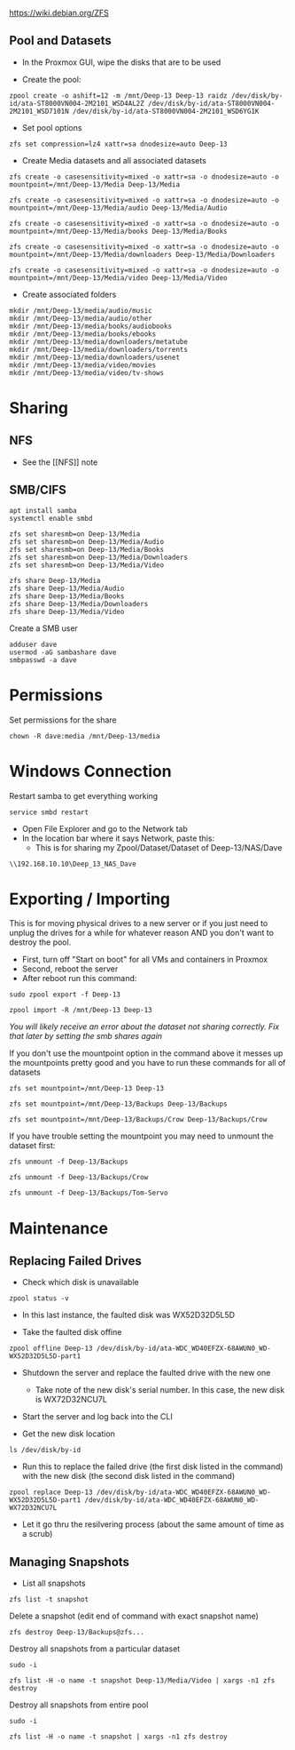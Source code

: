 https://wiki.debian.org/ZFS

## Pool and Datasets ##
* In the Proxmox GUI, wipe the disks that are to be used

* Create the pool:

```
zpool create -o ashift=12 -m /mnt/Deep-13 Deep-13 raidz /dev/disk/by-id/ata-ST8000VN004-2M2101_WSD4AL2Z /dev/disk/by-id/ata-ST8000VN004-2M2101_WSD7101N /dev/disk/by-id/ata-ST8000VN004-2M2101_WSD6YG1K
```

* Set pool options

```
zfs set compression=lz4 xattr=sa dnodesize=auto Deep-13
```

* Create Media datasets and all associated datasets

```
zfs create -o casesensitivity=mixed -o xattr=sa -o dnodesize=auto -o mountpoint=/mnt/Deep-13/Media Deep-13/Media

zfs create -o casesensitivity=mixed -o xattr=sa -o dnodesize=auto -o mountpoint=/mnt/Deep-13/Media/audio Deep-13/Media/Audio

zfs create -o casesensitivity=mixed -o xattr=sa -o dnodesize=auto -o mountpoint=/mnt/Deep-13/Media/books Deep-13/Media/Books

zfs create -o casesensitivity=mixed -o xattr=sa -o dnodesize=auto -o mountpoint=/mnt/Deep-13/Media/downloaders Deep-13/Media/Downloaders

zfs create -o casesensitivity=mixed -o xattr=sa -o dnodesize=auto -o mountpoint=/mnt/Deep-13/Media/video Deep-13/Media/Video
```

* Create associated folders

```
mkdir /mnt/Deep-13/media/audio/music
mkdir /mnt/Deep-13/media/audio/other
mkdir /mnt/Deep-13/media/books/audiobooks
mkdir /mnt/Deep-13/media/books/ebooks
mkdir /mnt/Deep-13/media/downloaders/metatube
mkdir /mnt/Deep-13/media/downloaders/torrents
mkdir /mnt/Deep-13/media/downloaders/usenet
mkdir /mnt/Deep-13/media/video/movies
mkdir /mnt/Deep-13/media/video/tv-shows
```


# Sharing
## NFS

- See the [[NFS]] note


## SMB/CIFS ##

```
apt install samba
systemctl enable smbd
```

```
zfs set sharesmb=on Deep-13/Media
zfs set sharesmb=on Deep-13/Media/Audio
zfs set sharesmb=on Deep-13/Media/Books
zfs set sharesmb=on Deep-13/Media/Downloaders
zfs set sharesmb=on Deep-13/Media/Video
```

```
zfs share Deep-13/Media
zfs share Deep-13/Media/Audio
zfs share Deep-13/Media/Books
zfs share Deep-13/Media/Downloaders
zfs share Deep-13/Media/Video
```


Create a SMB user
```
adduser dave
usermod -aG sambashare dave
smbpasswd -a dave
```

# Permissions

Set permissions for the share

```
chown -R dave:media /mnt/Deep-13/media
```


# Windows Connection

Restart samba to get everything working

```
service smbd restart
```

* Open File Explorer and go to the Network tab
* In the location bar where it says Network, paste this:
	* This is for sharing my Zpool/Dataset/Dataset of Deep-13/NAS/Dave

```
\\192.168.10.10\Deep_13_NAS_Dave
```



# Exporting / Importing

This is for moving physical drives to a new server or if you just need to unplug the drives for a while for whatever reason AND you don't want to destroy the pool.

- First, turn off "Start on boot" for all VMs and containers in Proxmox
- Second, reboot the server
- After reboot run this command:
```
sudo zpool export -f Deep-13
```

```
zpool import -R /mnt/Deep-13 Deep-13
```
*You will likely receive an error about the dataset not sharing correctly. Fix that later by setting the smb shares again*


If you don't use the mountpoint option in the command above it messes up the mountpoints pretty good and you have to run these commands for all of datasets

```
zfs set mountpoint=/mnt/Deep-13 Deep-13

zfs set mountpoint=/mnt/Deep-13/Backups Deep-13/Backups

zfs set mountpoint=/mnt/Deep-13/Backups/Crow Deep-13/Backups/Crow
```

If you have trouble setting the mountpoint you may need to unmount the dataset first:
```
zfs unmount -f Deep-13/Backups

zfs unmount -f Deep-13/Backups/Crow

zfs unmount -f Deep-13/Backups/Tom-Servo
```



# Maintenance #

## Replacing Failed Drives ##

- Check which disk is unavailable
```
zpool status -v
```

- In this last instance, the faulted disk was WX52D32D5L5D

- Take the faulted disk offine
```
zpool offline Deep-13 /dev/disk/by-id/ata-WDC_WD40EFZX-68AWUN0_WD-WX52D32D5L5D-part1
```

- Shutdown the server and replace the faulted drive with the new one
	- Take note of the new disk's serial number. In this case, the new disk is WX72D32NCU7L

- Start the server and log back into the CLI

- Get the new disk location
```
ls /dev/disk/by-id
```

- Run this to replace the failed drive (the first disk listed in the command) with the new disk (the second disk listed in the command)
```
zpool replace Deep-13 /dev/disk/by-id/ata-WDC_WD40EFZX-68AWUN0_WD-WX52D32D5L5D-part1 /dev/disk/by-id/ata-WDC_WD40EFZX-68AWUN0_WD-WX72D32NCU7L
```

- Let it go thru the resilvering process (about the same amount of time as a scrub)


## Managing Snapshots ##

- List all snapshots
```
zfs list -t snapshot
```

Delete a snapshot (edit end of command with exact snapshot name)
```
zfs destroy Deep-13/Backups@zfs...
```

Destroy all snapshots from a particular dataset
```
sudo -i

zfs list -H -o name -t snapshot Deep-13/Media/Video | xargs -n1 zfs destroy
```


Destroy all snapshots from entire pool
```
sudo -i

zfs list -H -o name -t snapshot | xargs -n1 zfs destroy
```